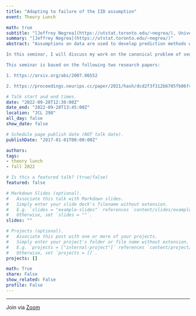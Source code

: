 ```yaml
---
title: "Adapting to failure of the IID assumption"
event: Theory Lunch

math: true
subtitle: "[Jeffrey Negrea](https://utstat.toronto.edu/~negrea/), University of Chicago"
summary: "[Jeffrey Negrea](https://utstat.toronto.edu/~negrea/)"
abstract: "Assumptions on data are used to develop prediction methods with optimistic performance guarantees. Even if these assumptions don't hold, we often believe that if our models are \"nearly correct\", then our methods will have performance similar to those optimistic guarantees. How can we use models that we know to be wrong, but expect to be nearly correct, in a way that is robust and reliable? In order to provide robustness to the failure of our models, we must quantify the degree to which our simplifying models fail to explain observed data, and develop prediction methods that adapt to the degree of this failure.\\

In this seminar, I will discuss my work on the canonical problem of sequential prediction with expert advice, i.e., combining predictions from a large number of models or experts. We define a continuous spectrum of relaxations of the IID assumption, with IID data at one extreme and adversarial data at the other. We develop an online learning method that adapts to the level of failure of the IID assumption. We quantify the difficulty of prediction with expert advice in all scenarios along the spectrum we introduce, demonstrate that the prevailing methods do not adapt to this spectrum, and present new methods that are adaptively minimax optimal. More broadly, this work shows that it is possible to develop methods that are both adaptive and robust: they realize the benefits of the IID assumption when it holds, without ever compromising performance when the IID assumption fails, and without having to know the degree to which the IID assumption fails in advance.\\

This seminar is based on the following two research papers:

1. https://arxiv.org/abs/2007.06552

2. https://proceedings.neurips.cc/paper/2021/hash/dcd2f3f312b6705fb06f4f9f1b55b55c-Abstract.html"

# Talk start and end times.
date: "2022-09-28T12:30:00Z"
date_end: "2022-09-28T13:45:00Z"
location: "JCL 298"
all_day: false
show_date: false

# Schedule page publish date (NOT talk date).
publishDate: "2017-01-01T00:00:00Z"

authors:
tags:
- theory lunch
- fall 2022

# Is this a featured talk? (true/false)
featured: false

# Markdown Slides (optional).
#   Associate this talk with Markdown slides.
#   Simply enter your slide deck's filename without extension.
#   E.g. `slides = "example-slides"` references `content/slides/example-slides.md`.
#   Otherwise, set `slides = ""`.
slides: ""

# Projects (optional).
#   Associate this post with one or more of your projects.
#   Simply enter your project's folder or file name without extension.
#   E.g. `projects = ["internal-project"]` references `content/project/deep-learning/index.md`.
#   Otherwise, set `projects = []`.
projects: []

math: True
share: False
show_related: False
profile: False
---
```


---

Join via [Zoom](https://uchicago.zoom.us/j/99171292172?pwd=UlR4ZkY1aXJCdkRBTjJqZGwrR0M0QT09)
